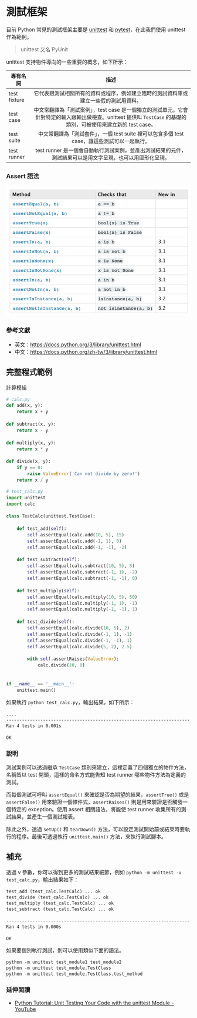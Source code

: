 # 測試框架

目前 Python 常見的測試框架主要是 [unittest](http://pyunit.sourceforge.net/pyunit.html) 和 [pytest](http://pytest.org/en/latest/)，在此我們使用 unittest 作為範例。

> unittest 又名 PyUnit

unittest 支持物件導向的一些重要的概念，如下所示：

| 專有名詞     |                                                                               描述                                                                                |
| ------------ | :---------------------------------------------------------------------------------------------------------------------------------------------------------------: |
| test fixture |                                       它代表跟測試相關所有的資料或程序，例如建立臨時的測試資料庫或建立一些假的測試用資料。                                        |
| test case    | 中文常翻譯為「測試案例」，test case 是一個獨立的測試單元。它會針對特定的輸入跟輸出做檢查。unittest 提供叫 `TestCase` 的基礎的類別，可被使用來建立新的 test case。 |
| test suite   |                                   中文常翻譯為「測試套件」，一個 test suite 裡可以包含多個 test case，讓這些測試可以一起執行。                                    |
| test runner  |                            test runner 是一個會自動執行測試案例，並產出測試結果的元件，測試結果可以是用文字呈現，也可以用圖形化呈現。                             |

### Assert 語法

![](assets/assert.png)

### 參考文獻

- 英文：<https://docs.python.org/3/library/unittest.html>
- 中文：<https://docs.python.org/zh-tw/3/library/unittest.html>

## 完整程式範例

計算模組

```py
# calc.py
def add(x, y):
    return x + y

def subtract(x, y):
    return x - y

def multiply(x, y):
    return x * y

def divide(x, y):
    if y == 0:
        raise ValueError('Can not divide by zero!')
    return x / y
```

```py
# test_calc.py
import unittest
import calc

class TestCalc(unittest.TestCase):

    def test_add(self):
        self.assertEqual(calc.add(10, 5), 15)
        self.assertEqual(calc.add(-1, 1), 0)
        self.assertEqual(calc.add(-1, -1), -2)

    def test_subtract(self):
        self.assertEqual(calc.subtract(10, 5), 5)
        self.assertEqual(calc.subtract(-1, 1), -2)
        self.assertEqual(calc.subtract(-1, -1), 0)

    def test_multiply(self):
        self.assertEqual(calc.multiply(10, 5), 50)
        self.assertEqual(calc.multiply(-1, 1), -1)
        self.assertEqual(calc.multiply(-1, -1), 1)

    def test_divide(self):
        self.assertEqual(calc.divide(10, 5), 2)
        self.assertEqual(calc.divide(-1, 1), -1)
        self.assertEqual(calc.divide(-1, -1), 1)
        self.assertEqual(calc.divide(5, 2), 2.5)

        with self.assertRaises(ValueError):
            calc.divide(10, 0)


if __name__ == '__main__':
    unittest.main()
```

如果執行 `python test_calc.py`，輸出結果，如下所示：

```
....
----------------------------------------------------------------------
Ran 4 tests in 0.001s

OK
```

### 說明

測試案例可以透過繼承 `TestCase` 類別來建立，這裡定義了四個獨立的物件方法，名稱皆以 test 開頭，這樣的命名方式能告知 test runner 哪些物件方法為定義的測試。

而每個測試可呼叫 `assertEqual()` 來確認是否為期望的結果，`assertTrue()` 或是 `assertFalse()` 用來驗證一個條件式，`assertRaises()` 則是用來驗證是否觸發一個特定的 exception。使用 assert 相關語法，將能使 test runner 收集所有的測試結果，並產生一個測試報表。

除此之外，透過 `setUp()` 和 `tearDown()` 方法，可以設定測試開始前或結束時要執行的程序。最後可透過執行 `unittest.main()` 方法，來執行測試腳本。

## 補充

透過 v 參數，你可以得到更多的測試結果細節，例如 `python -m unittest -v test_calc.py`，輸出結果如下：

```
test_add (test_calc.TestCalc) ... ok
test_divide (test_calc.TestCalc) ... ok
test_multiply (test_calc.TestCalc) ... ok
test_subtract (test_calc.TestCalc) ... ok

----------------------------------------------------------------------
Ran 4 tests in 0.000s

OK
```

如果要個別執行測試，則可以使用類似下面的語法。

```
python -m unittest test_module1 test_module2
python -m unittest test_module.TestClass
python -m unittest test_module.TestClass.test_method
```

### 延伸閱讀

- [Python Tutorial: Unit Testing Your Code with the unittest Module - YouTube](https://www.youtube.com/watch?v=6tNS--WetLI)
